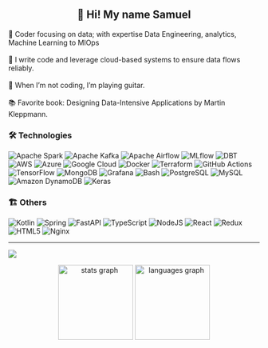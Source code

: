 <h2 align="center">💫 Hi! My name Samuel</h2>

🌱 Coder focusing on data; with expertise Data Engineering, analytics, Machine Learning to MlOps<br><br>🚀 I write code and leverage cloud-based systems to ensure data flows reliably.<br><br>🎸 When I’m not coding, I’m playing guitar.<br><br>📚 Favorite book: Designing Data-Intensive Applications by Martin Kleppmann.

### 🛠️ Technologies  
![Apache Spark](https://img.shields.io/badge/Apache%20Spark-FDEE21?style=flat&logo=apachespark&logoColor=black)  ![Apache Kafka](https://img.shields.io/badge/Apache%20Kafka-000?style=flat&logo=apachekafka)  ![Apache Airflow](https://img.shields.io/badge/Apache%20Airflow-017CEE?style=flat&logo=Apache%20Airflow&logoColor=white)  ![MLflow](https://img.shields.io/badge/mlflow-%23d9ead3.svg?style=flat&logo=numpy&logoColor=blue)  ![DBT](https://img.shields.io/badge/DBT-FF694B?style=flat&logo=dbt&logoColor=white)  ![AWS](https://img.shields.io/badge/AWS-%23FF9900.svg?style=flat&logo=amazon-aws&logoColor=white)  ![Azure](https://img.shields.io/badge/Azure-%230072C6.svg?style=flat&logo=microsoftazure&logoColor=white)  ![Google Cloud](https://img.shields.io/badge/GoogleCloud-%234285F4.svg?style=flat&logo=google-cloud&logoColor=white)  ![Docker](https://img.shields.io/badge/docker-%230db7ed.svg?style=flat&logo=docker&logoColor=white)  ![Terraform](https://img.shields.io/badge/terraform-%235835CC.svg?style=flat&logo=terraform&logoColor=white)  ![GitHub Actions](https://img.shields.io/badge/github%20actions-%232671E5.svg?style=flat&logo=githubactions&logoColor=white)  ![TensorFlow](https://img.shields.io/badge/TensorFlow-%23FF6F00.svg?style=flat&logo=TensorFlow&logoColor=white) ![MongoDB](https://img.shields.io/badge/MongoDB-%234ea94b.svg?style=flat&logo=mongodb&logoColor=white)  ![Grafana](https://img.shields.io/badge/grafana-%23F46800.svg?style=flat&logo=grafana&logoColor=white) ![Bash](https://img.shields.io/badge/bash-%23121011.svg?style=flat&logo=gnu-bash&logoColor=white) ![PostgreSQL](https://img.shields.io/badge/PostgreSQL-%23316192.svg?style=flat&logo=postgresql&logoColor=white)  ![MySQL](https://img.shields.io/badge/MySQL-%234479A1.svg?style=flat&logo=mysql&logoColor=white)  ![Amazon DynamoDB](https://img.shields.io/badge/Amazon%20DynamoDB-4053D6?style=flat&logo=Amazon%20DynamoDB&logoColor=white)   ![Keras](https://img.shields.io/badge/Keras-%23D00000.svg?style=flat&logo=Keras&logoColor=white)  
### 🏗️ Others 
![Kotlin](https://img.shields.io/badge/kotlin-%237F52FF.svg?style=flat&logo=kotlin&logoColor=white)  ![Spring](https://img.shields.io/badge/spring-%236DB33F.svg?style=flat&logo=spring&logoColor=white)  ![FastAPI](https://img.shields.io/badge/FastAPI-005571?style=flat&logo=fastapi)  ![TypeScript](https://img.shields.io/badge/typescript-%23007ACC.svg?style=flat&logo=typescript&logoColor=white)  ![NodeJS](https://img.shields.io/badge/node.js-6DA55F?style=flat&logo=node.js&logoColor=white)  ![React](https://img.shields.io/badge/react-%2320232a.svg?style=flat&logo=react&logoColor=%2361DAFB)  ![Redux](https://img.shields.io/badge/redux-%23593d88.svg?style=flat&logo=redux&logoColor=white) 
![HTML5](https://img.shields.io/badge/html5-%23E34F26.svg?style=flat&logo=html5&logoColor=white)  ![Nginx](https://img.shields.io/badge/nginx-%23009639.svg?style=flat&logo=nginx&logoColor=white) 

---
[![](https://visitcount.itsvg.in/api?id=Konzisam&icon=0&color=0)](https://visitcount.itsvg.in)
<!-- Proudly created with GPRM ( https://gprm.itsvg.in ) -->
<div align="center">
  <img src="https://github-readme-stats.vercel.app/api?username=Konzisam&hide_title=false&hide_rank=false&show_icons=true&include_all_commits=true&count_private=true&disable_animations=false&theme=gruvbox&locale=en&hide_border=false" height="150" alt="stats graph"  />
  <img src="https://github-readme-stats.vercel.app/api/top-langs?username=Konzisam&locale=en&hide_title=false&layout=compact&card_width=320&langs_count=6&theme=gruvbox&hide_border=false" height="150" alt="languages graph"  />
</div>




<!---
Konzisam/Konzisam is a ✨ special ✨ repository because its `README.md` (this file) appears on your GitHub profile.
You can click the Preview link to take a look at your changes.
--->
